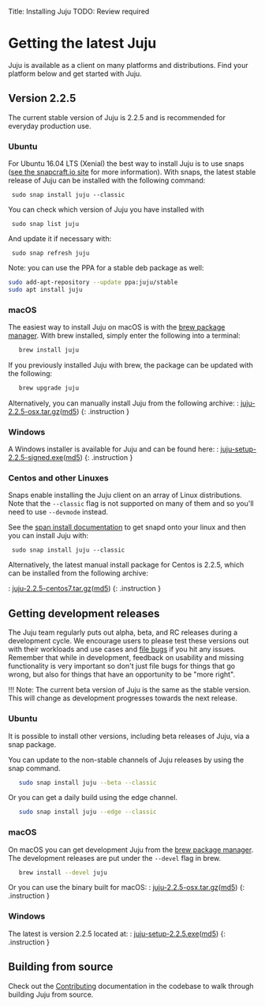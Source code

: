 Title: Installing Juju
TODO:  Review required

# Getting the latest Juju

Juju is available as a client on many platforms and distributions. Find your
platform below and get started with Juju.

## Version 2.2.5

The current stable version of Juju is 2.2.5 and is recommended for everyday
production use.


### Ubuntu

For Ubuntu 16.04 LTS (Xenial) the best way to install Juju is to use snaps
([see the snapcraft.io site][snapcraft] for more information). With snaps, the
latest stable release of Juju can be installed with the following command:

     sudo snap install juju --classic

You can check which version of Juju you have installed with

     sudo snap list juju

And update it if necessary with:

     sudo snap refresh juju

Note: you can use the PPA for a stable deb package as well:

```bash
sudo add-apt-repository --update ppa:juju/stable
sudo apt install juju
```
### macOS

The easiest way to install Juju on macOS is with the [brew package
manager][brew]. With brew installed, simply enter the following into a
terminal:

```bash
   brew install juju
```

If you previously installed Juju with brew, the package can be
updated with the following:

```bash
   brew upgrade juju
```

Alternatively, you can manually install Juju from the following archive:
: [juju-2.2.5-osx.tar.gz](https://launchpad.net/juju/2.2/2.2.5/+download/juju-2.2.5-osx.tar.gz)([md5](https://launchpad.net/juju/2.2/2.2.5/+download/juju-2.2.5-osx.tar.gz/+md5))
{: .instruction }

### Windows

A Windows installer is available for Juju and can be found here:
: [juju-setup-2.2.5-signed.exe](https://launchpad.net/juju/2.2/2.2.5/+download/juju-setup-2.2.5-signed.exe)([md5](https://launchpad.net/juju/2.2/2.2.5/+download/juju-setup-2.2.5-signed.exe/+md5))
{: .instruction }

### Centos and other Linuxes

Snaps enable installing the Juju client on an array of Linux distributions.
Note that the `--classic` flag is not supported on many of them and so you'll
need to use `--devmode` instead.

See the [span install documentation][snap-install] to get snapd onto your linux and then you
can install Juju with:

```
 sudo snap install juju --classic
```

Alternatively, the latest manual install package for Centos is 2.2.5, which
can be installed from the following archive:

: [juju-2.2.5-centos7.tar.gz](https://launchpad.net/juju/2.2/2.2.5/+download/juju-2.2.5-centos7.tar.gz)([md5](https://launchpad.net/juju/2.2/2.2.5/+download/juju-2.2.5-centos7.tar.gz/+md5))
{: .instruction }

## Getting development releases

The Juju team regularly puts out alpha, beta, and RC releases during a
development cycle. We encourage users to please test these versions out with
their workloads and use cases and [file bugs][bugs] if you hit any issues.
Remember that while in development, feedback on usability and missing
functionality is very important so don't just file bugs for things that go
wrong, but also for things that have an opportunity to be "more right".

!!! Note:
    The current beta version of Juju is the same as the stable version. This
    will change as development progresses towards the next release.

### Ubuntu

It is possible to install other versions, including beta releases of
Juju, via a snap package.

You can update to the non-stable channels of Juju releases by using the snap
command.

```bash
   sudo snap install juju --beta --classic
```

Or you can get a daily build using the edge channel.

```bash
   sudo snap install juju --edge --classic
```

### macOS

On macOS you can get development Juju from the [brew package manager][brew].
The development releases are put under the `--devel` flag in brew.

```bash
   brew install --devel juju
```

Or you can use the binary built for macOS:
: [juju-2.2.5-osx.tar.gz](https://launchpad.net/juju/2.2/2.2.5/+download/juju-2.2.5-osx.tar.gz)([md5](https://launchpad.net/juju/2.2/2.2.5/+download/juju-2.2.5-osx.tar.gz/+md5))
{: .instruction }

### Windows

The latest is version 2.2.5 located at:
: [juju-setup-2.2.5.exe](https://launchpad.net/juju/2.2/2.2.5/+download/juju-setup-2.2.5.exe)([md5](https://launchpad.net/juju/2.2/2.2.5/+download/juju-setup-2.2.5.exe/+md5))
{: .instruction }

## Building from source

Check out the [Contributing][contributing] documentation in the codebase to walk through
building Juju from source.


[brew]: https://brew.sh/
[bugs]: https://bugs.launchpad.net/juju/
[contributing]: https://github.com/juju/juju/blob/develop/CONTRIBUTING.md
[install]: ./reference-install.html
[snapcraft]: https://snapcraft.io
[snap-install]: https://snapcraft.io/docs/core/install
